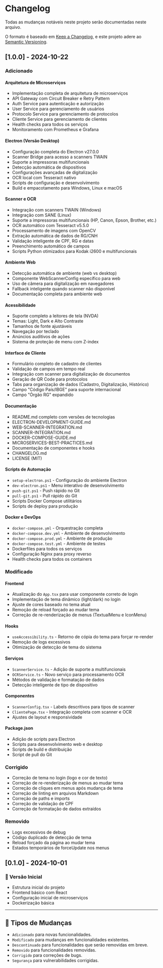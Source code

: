 # Changelog

Todas as mudanças notáveis neste projeto serão documentadas neste arquivo.

O formato é baseado em [Keep a Changelog](https://keepachangelog.com/pt-BR/1.0.0/),
e este projeto adere ao [Semantic Versioning](https://semver.org/lang/pt-BR/).

## [1.0.0] - 2024-10-22

### Adicionado

#### **Arquitetura de Microserviços**

- Implementação completa de arquitetura de microserviços
- API Gateway com Circuit Breaker e Retry Pattern
- Auth Service para autenticação e autorização
- User Service para gerenciamento de usuários
- Protocolo Service para gerenciamento de protocolos
- Cliente Service para gerenciamento de clientes
- Health checks para todos os serviços
- Monitoramento com Prometheus e Grafana

#### **Electron (Versão Desktop)**

- Configuração completa do Electron v27.0.0
- Scanner Bridge para acesso a scanners TWAIN
- Suporte a impressoras multifuncionais
- Detecção automática de dispositivos
- Configurações avançadas de digitalização
- OCR local com Tesseract nativo
- Scripts de configuração e desenvolvimento
- Build e empacotamento para Windows, Linux e macOS

#### **Scanner e OCR**

- Integração com scanners TWAIN (Windows)
- Integração com SANE (Linux)
- Suporte a impressoras multifuncionais (HP, Canon, Epson, Brother, etc.)
- OCR automático com Tesseract v5.5.0
- Processamento de imagens com OpenCV
- Extração automática de dados de RG/CNH
- Validação inteligente de CPF, RG e datas
- Preenchimento automático de campos
- Scripts Python otimizados para Kodak i2600 e multifuncionais

#### **Ambiente Web**

- Detecção automática de ambiente (web vs desktop)
- Componente WebScannerConfig específico para web
- Uso de câmera para digitalização em navegadores
- Fallback inteligente quando scanner não disponível
- Documentação completa para ambiente web

#### **Acessibilidade**

- Suporte completo a leitores de tela (NVDA)
- Temas: Light, Dark e Alto Contraste
- Tamanhos de fonte ajustáveis
- Navegação por teclado
- Anúncios auditivos de ações
- Sistema de proteção de menu com Z-index

#### **Interface de Cliente**

- Formulário completo de cadastro de clientes
- Validação de campos em tempo real
- Integração com scanner para digitalização de documentos
- Geração de QR Code para protocolos
- Tabs para organização de dados (Cadastro, Digitalização, Histórico)
- Campo "Código País/IBGE" para suporte internacional
- Campo "Órgão RG" expandido

#### **Documentação**

- README.md completo com versões de tecnologias
- ELECTRON-DEVELOPMENT-GUIDE.md
- WEB-SCANNER-INTEGRATION.md
- SCANNER-INTEGRATION.md
- DOCKER-COMPOSE-GUIDE.md
- MICROSERVICES-BEST-PRACTICES.md
- Documentação de componentes e hooks
- CHANGELOG.md
- LICENSE (MIT)

#### **Scripts de Automação**

- `setup-electron.ps1` - Configuração do ambiente Electron
- `dev-electron.ps1` - Menu interativo de desenvolvimento
- `push-git.ps1` - Push rápido no Git
- `pull-git.ps1` - Pull rápido do Git
- Scripts Docker Compose utilitários
- Scripts de deploy para produção

#### **Docker e DevOps**

- `docker-compose.yml` - Orquestração completa
- `docker-compose.dev.yml` - Ambiente de desenvolvimento
- `docker-compose.prod.yml` - Ambiente de produção
- `docker-compose.test.yml` - Ambiente de testes
- Dockerfiles para todos os serviços
- Configuração Nginx para proxy reverso
- Health checks para todos os containers

### Modificado

#### **Frontend**

- Atualização do `App.tsx` para usar componente correto de login
- Implementação de tema dinâmico (light/dark) no login
- Ajuste de cores baseado no tema atual
- Remoção de reload forçado ao mudar tema
- Correção de re-renderização de menus (TextualMenu e IconMenu)

#### **Hooks**

- `useAccessibility.ts` - Retorno de cópia do tema para forçar re-render
- Remoção de logs excessivos
- Otimização de detecção de tema do sistema

#### **Serviços**

- `ScannerService.ts` - Adição de suporte a multifuncionais
- `OCRService.ts` - Novo serviço para processamento OCR
- Métodos de validação e formatação de dados
- Detecção inteligente de tipo de dispositivo

#### **Componentes**

- `ScannerConfig.tsx` - Labels descritivos para tipos de scanner
- `ClientePage.tsx` - Integração completa com scanner e OCR
- Ajustes de layout e responsividade

#### **Package.json**

- Adição de scripts para Electron
- Scripts para desenvolvimento web e desktop
- Scripts de build e distribuição
- Script de pull do Git

### Corrigido

- Correção de tema no login (logo e cor de texto)
- Correção de re-renderização de menus ao mudar tema
- Correção de cliques em menus após mudança de tema
- Correção de linting em arquivos Markdown
- Correção de paths e imports
- Correção de validação de CPF
- Correção de formatação de dados extraídos

### Removido

- Logs excessivos de debug
- Código duplicado de detecção de tema
- Reload forçado da página ao mudar tema
- Estados temporários de forceUpdate nos menus

## [0.1.0] - 2024-10-01

### 🎉 Versão Inicial

- Estrutura inicial do projeto
- Frontend básico com React
- Configuração inicial de microserviços
- Dockerização básica

---

## 📝 Tipos de Mudanças

- `Adicionado` para novas funcionalidades.
- `Modificado` para mudanças em funcionalidades existentes.
- `Descontinuado` para funcionalidades que serão removidas em breve.
- `Removido` para funcionalidades removidas.
- `Corrigido` para correções de bugs.
- `Segurança` para vulnerabilidades corrigidas.
